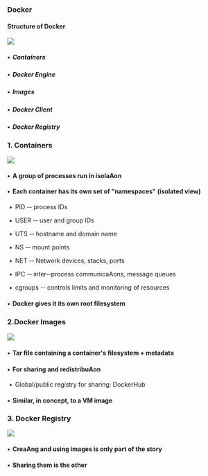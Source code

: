 ### Docker

#### Structure of Docker

![](https://github.com/PDfork/blockchainPG/blob/master/Hyperledger/Fabric/Img/Docker1.jpeg)



##### •  Containers

##### •  Docker Engine

##### •  Images

##### •  Docker Client

##### •  Docker Registry



### 1.  Containers

![](https://github.com/PDfork/blockchainPG/blob/master/Hyperledger/Fabric/Img/Docker2.jpeg)

#### •  A group of processes run in isolaAon

#### •  Each container has its own set of "namespaces" (isolated view)

​    •  PID -­‐ process IDs

​    •  USER -­‐ user and group IDs

​    •  UTS -­‐ hostname and domain name

​    •  NS -­‐ mount points

​    •  NET -­‐ Network devices, stacks, ports

​    •  IPC -­‐ inter-­‐process communicaAons, message queues

​    •  cgroups -­‐ controls limits and monitoring of resources

#### •  Docker gives it its own root ﬁlesystem

### 2.Docker Images

![](https://github.com/PDfork/blockchainPG/blob/master/Hyperledger/Fabric/Img/Docker3.jpeg)

#### •  Tar ﬁle containing a container's ﬁlesystem + metadata

#### •  For sharing and redistribuAon

​      •  Global/public registry for sharing: DockerHub

#### •  Similar, in concept, to a VM image



### 3. Docker Registry

![](https://github.com/PDfork/blockchainPG/blob/master/Hyperledger/Fabric/Img/Docker4.jpeg)

#### •  CreaAng and using images is only part of the story

#### •  Sharing them is the other

